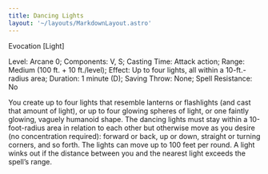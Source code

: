 ```yaml
---
title: Dancing Lights
layout: '~/layouts/MarkdownLayout.astro'
---
```

Evocation [Light]

Level: Arcane 0; Components: V, S; Casting Time: Attack action; Range: Medium
(100 ft. + 10 ft./level); Effect: Up to four lights, all within a
10-ft.-radius area; Duration: 1 minute (D); Saving Throw: None; Spell
Resistance: No

You create up to four lights that resemble lanterns or flashlights (and cast
that amount of light), or up to four glowing spheres of light, or one faintly
glowing, vaguely humanoid shape. The dancing lights must stay within a
10-foot-radius area in relation to each other but otherwise move as you desire
(no concentration required): forward or back, up or down, straight or turning
corners, and so forth. The lights can move up to 100 feet per round. A light
winks out if the distance between you and the nearest light exceeds the
spell’s range.

